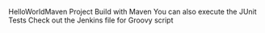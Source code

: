 HelloWorldMaven Project
Build with Maven 
You can also execute the JUnit Tests
Check out the Jenkins file for Groovy script

